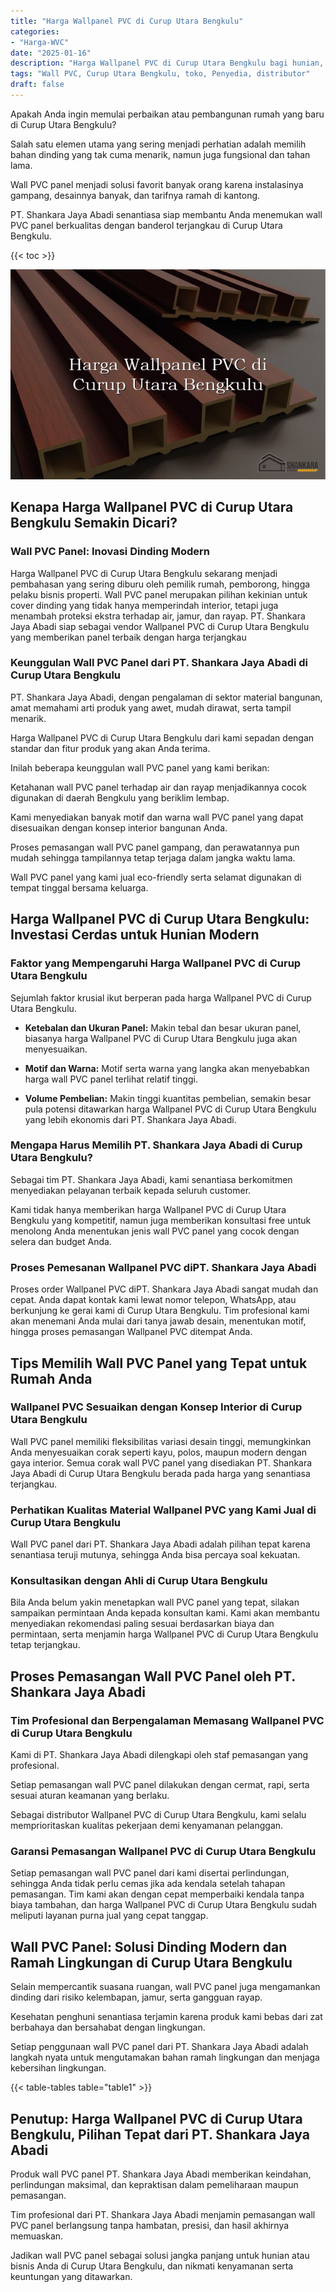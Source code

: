 ```yaml
---
title: "Harga Wallpanel PVC di Curup Utara Bengkulu"
categories: 
- "Harga-WVC"
date: "2025-01-16"
description: "Harga Wallpanel PVC di Curup Utara Bengkulu bagi hunian, perkantoran, serta toko. Panel unggulan, beragam motif, variasi warna menarik, beserta servis pemasangan dikerjakan oleh teknisi berpengalaman serta kepastian resmi!|Servis penjualan Wallpanel PVC di Curup Utara Bengkulu untuk kebutuhan hunian, office, maupun gerai, dengan panel terbaik dan pemasangan oleh tenaga ahli ahli dan garansi resmi.|Solusi Wallpanel PVC di Curup Utara Bengkulu yang andal bagi hunian, perkantoran, dan gerai, bersama material berkualitas dan penempatan dikerjakan oleh tim ahli dan kepastian resmi.|Penjualan Wallpanel PVC di Curup Utara Bengkulu bagi tempat tinggal, office, dan gerai, dengan produk berkualitas dan pemasangan oleh teknisi ahli, dilengkapi dengan jaminan resmi.}"
tags: "Wall PVC, Curup Utara Bengkulu, toko, Penyedia, distributor"
draft: false
---
```


Apakah Anda ingin memulai perbaikan atau pembangunan rumah yang baru di Curup Utara Bengkulu?

Salah satu elemen utama yang sering menjadi perhatian adalah memilih bahan dinding yang tak cuma menarik, namun juga fungsional dan tahan lama.

Wall PVC panel menjadi solusi favorit banyak orang karena instalasinya gampang, desainnya banyak, dan tarifnya ramah di kantong.

PT. Shankara Jaya Abadi senantiasa siap membantu Anda menemukan wall PVC panel berkualitas dengan banderol terjangkau di Curup Utara Bengkulu.

{{< toc >}}

![Harga Wallpanel PVC di Curup Utara Bengkulu](/images/Harga-WVC/Harga-Wallpanel-PVC-di-Curup-Utara-Bengkulu.png)


## Kenapa Harga Wallpanel PVC di Curup Utara Bengkulu Semakin Dicari?

### Wall PVC Panel: Inovasi Dinding Modern

Harga Wallpanel PVC di Curup Utara Bengkulu sekarang menjadi pembahasan yang sering diburu oleh pemilik rumah, pemborong, hingga pelaku bisnis properti. Wall PVC panel merupakan pilihan kekinian untuk cover dinding yang tidak hanya memperindah interior, tetapi juga menambah proteksi ekstra terhadap air, jamur, dan rayap. PT. Shankara Jaya Abadi siap sebagai vendor Wallpanel PVC di Curup Utara Bengkulu yang memberikan panel terbaik dengan harga terjangkau

### Keunggulan Wall PVC Panel dari PT. Shankara Jaya Abadi di Curup Utara Bengkulu

PT. Shankara Jaya Abadi, dengan pengalaman di sektor material bangunan, amat memahami arti produk yang awet, mudah dirawat, serta tampil menarik.

Harga Wallpanel PVC di Curup Utara Bengkulu dari kami sepadan dengan standar dan fitur produk yang akan Anda terima.

Inilah beberapa keunggulan wall PVC panel yang kami berikan:

Ketahanan wall PVC panel terhadap air dan rayap menjadikannya cocok digunakan di daerah Bengkulu yang beriklim lembap.

Kami menyediakan banyak motif dan warna wall PVC panel yang dapat disesuaikan dengan konsep interior bangunan Anda.

Proses pemasangan wall PVC panel gampang, dan perawatannya pun mudah sehingga tampilannya tetap terjaga dalam jangka waktu lama.

Wall PVC panel yang kami jual eco-friendly serta selamat digunakan di tempat tinggal bersama keluarga.

## Harga Wallpanel PVC di Curup Utara Bengkulu: Investasi Cerdas untuk Hunian Modern

### Faktor yang Mempengaruhi Harga Wallpanel PVC di Curup Utara Bengkulu

Sejumlah faktor krusial ikut berperan pada harga Wallpanel PVC di Curup Utara Bengkulu.

- **Ketebalan dan Ukuran Panel:** Makin tebal dan besar ukuran panel, biasanya harga Wallpanel PVC di Curup Utara Bengkulu juga akan menyesuaikan.

- **Motif dan Warna:** Motif serta warna yang langka akan menyebabkan harga wall PVC panel terlihat relatif tinggi.

- **Volume Pembelian:** Makin tinggi kuantitas pembelian, semakin besar pula potensi ditawarkan harga Wallpanel PVC di Curup Utara Bengkulu yang lebih ekonomis dari PT. Shankara Jaya Abadi.

### Mengapa Harus Memilih PT. Shankara Jaya Abadi di Curup Utara Bengkulu?

Sebagai tim PT. Shankara Jaya Abadi, kami senantiasa berkomitmen menyediakan pelayanan terbaik kepada seluruh customer.

Kami tidak hanya memberikan harga Wallpanel PVC di Curup Utara Bengkulu yang kompetitif, namun juga memberikan konsultasi free untuk menolong Anda menentukan jenis wall PVC panel yang cocok dengan selera dan budget Anda.

### Proses Pemesanan Wallpanel PVC diPT. Shankara Jaya Abadi

Proses order Wallpanel PVC diPT. Shankara Jaya Abadi sangat mudah dan cepat. Anda dapat kontak kami lewat nomor telepon, WhatsApp, atau berkunjung ke gerai kami di Curup Utara Bengkulu. Tim profesional kami akan menemani Anda mulai dari tanya jawab desain, menentukan motif, hingga proses pemasangan Wallpanel PVC ditempat Anda.

## Tips Memilih Wall PVC Panel yang Tepat untuk Rumah Anda

### Wallpanel PVC Sesuaikan dengan Konsep Interior di Curup Utara Bengkulu

Wall PVC panel memiliki fleksibilitas variasi desain tinggi, memungkinkan Anda menyesuaikan corak seperti kayu, polos, maupun modern dengan gaya interior. Semua corak wall PVC panel yang disediakan PT. Shankara Jaya Abadi di Curup Utara Bengkulu berada pada harga yang senantiasa terjangkau.

### Perhatikan Kualitas Material Wallpanel PVC yang Kami Jual di Curup Utara Bengkulu

Wall PVC panel dari PT. Shankara Jaya Abadi adalah pilihan tepat karena senantiasa teruji mutunya, sehingga Anda bisa percaya soal kekuatan.

### Konsultasikan dengan Ahli di Curup Utara Bengkulu

Bila Anda belum yakin menetapkan wall PVC panel yang tepat, silakan sampaikan permintaan Anda kepada konsultan kami. Kami akan membantu menyediakan rekomendasi paling sesuai berdasarkan biaya dan permintaan, serta menjamin harga Wallpanel PVC di Curup Utara Bengkulu tetap terjangkau.

## Proses Pemasangan Wall PVC Panel oleh PT. Shankara Jaya Abadi

### Tim Profesional dan Berpengalaman Memasang Wallpanel PVC di Curup Utara Bengkulu

Kami di PT. Shankara Jaya Abadi dilengkapi oleh staf pemasangan yang profesional.

Setiap pemasangan wall PVC panel dilakukan dengan cermat, rapi, serta sesuai aturan keamanan yang berlaku.

Sebagai distributor Wallpanel PVC di Curup Utara Bengkulu, kami selalu memprioritaskan kualitas pekerjaan demi kenyamanan pelanggan.

### Garansi Pemasangan Wallpanel PVC di Curup Utara Bengkulu

Setiap pemasangan wall PVC panel dari kami disertai perlindungan, sehingga Anda tidak perlu cemas jika ada kendala setelah tahapan pemasangan. Tim kami akan dengan cepat memperbaiki kendala tanpa biaya tambahan, dan harga Wallpanel PVC di Curup Utara Bengkulu sudah meliputi layanan purna jual yang cepat tanggap.

## Wall PVC Panel: Solusi Dinding Modern dan Ramah Lingkungan di Curup Utara Bengkulu

Selain mempercantik suasana ruangan, wall PVC panel juga mengamankan dinding dari risiko kelembapan, jamur, serta gangguan rayap.

Kesehatan penghuni senantiasa terjamin karena produk kami bebas dari zat berbahaya dan bersahabat dengan lingkungan.

Setiap penggunaan wall PVC panel dari PT. Shankara Jaya Abadi adalah langkah nyata untuk mengutamakan bahan ramah lingkungan dan menjaga kebersihan lingkungan.

{{< table-tables table="table1" >}}

## Penutup: Harga Wallpanel PVC di Curup Utara Bengkulu, Pilihan Tepat dari PT. Shankara Jaya Abadi

Produk wall PVC panel PT. Shankara Jaya Abadi memberikan keindahan, perlindungan maksimal, dan kepraktisan dalam pemeliharaan maupun pemasangan.

Tim profesional dari PT. Shankara Jaya Abadi menjamin pemasangan wall PVC panel berlangsung tanpa hambatan, presisi, dan hasil akhirnya memuaskan.

Jadikan wall PVC panel sebagai solusi jangka panjang untuk hunian atau bisnis Anda di Curup Utara Bengkulu, dan nikmati kenyamanan serta keuntungan yang ditawarkan.